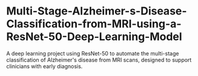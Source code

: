 # Multi-Stage-Alzheimer-s-Disease-Classification-from-MRI-using-a-ResNet-50-Deep-Learning-Model
A deep learning project using ResNet-50 to automate the multi-stage classification of Alzheimer's disease from MRI scans, designed to support clinicians with early diagnosis.
